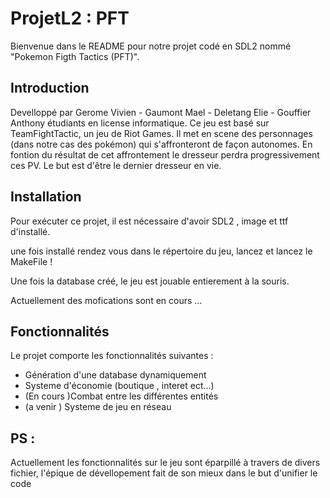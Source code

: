 # ProjetL2 : PFT

Bienvenue dans le README pour notre projet codé en SDL2 nommé "Pokemon Figth Tactics (PFT)". 

## Introduction
Develloppé par Gerome Vivien - Gaumont Mael - Deletang Elie - Gouffier Anthony étudiants en license informatique.
Ce jeu est basé sur TeamFightTactic, un jeu de Riot Games. 
Il met en scene des personnages (dans notre cas des pokémon) qui s'affronteront de façon autonomes.
En fontion du résultat de cet affrontement le dresseur perdra progressivement ces PV. 
Le but est d'être le dernier dresseur en vie.


## Installation

Pour exécuter ce projet, il est nécessaire d'avoir SDL2 , image et ttf d'installé. 

une fois installé rendez vous dans le répertoire du jeu, lancez et lancez le MakeFile !

Une fois la database créé, le jeu est jouable entierement à la souris.

Actuellement des mofications sont en cours ...

## Fonctionnalités

Le projet comporte les fonctionnalités suivantes :

- Génération d'une database dynamiquement
- Systeme d'économie (boutique , interet ect...)
- (En cours )Combat entre les différentes entités 
- (a venir ) Systeme de jeu en réseau

## PS :
Actuellement les fonctionnalités sur le jeu sont éparpillé à travers de divers fichier, l'épique de dévellopement fait de son mieux dans le but d'unifier le code
